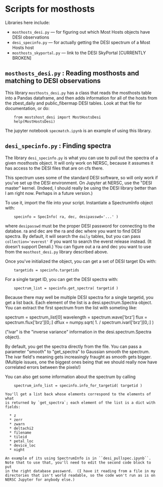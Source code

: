 # Scripts for mosthosts

Libraries here include:

  * `mosthosts_desi.py` — for figuring out which Most Hosts objects have DESI observations
  * `desi_specinfo.py` — for actually getting the DESI spectrum of a Most Hosts host
  * `mosthosts_skyportal.py` — link to the DESI SkyPortal [CURRENTLY BROKEN]

## `mosthosts_desi.py` : Reading mosthosts and matching to DESI observations

This library ``mosthosts_desi.py`` has a class that reads the mosthosts
table into a Pandas dataframe, and then adds information for all of the
hosts from the zbest_daily and public_fibermap DESI tables.  Look at
that file for  documentation, or do:

```
    from mostshost_desi import MostHostsDesi
    help(MostHostsDesi)
````

The jupyter notebook ``specmatch.ipynb`` is an example of using this
library.

## `desi_specinfo.py` : Finding spectra

The library ``desi_specinfo.py`` is what you can use to pull out the
spectra of a given mosthosts object.  It will only work on NERSC,
because it assumes it has access to the DESI files that are on
cfs there.

This spectrum uses some of the standard DESI software, so will only work
if you've set up the DESI environment.  On Jupyter at NERSC, use the
"DESI master" kernel.  (Indeed, I should really be using the DESI
library better than I am right now.  Perhaps in a future version.)

To use it, import the file into your script.  Instantiate a SpectrumInfo
object with:

```
    specinfo = SpecInfo( ra, dec, desipasswd='...' )
```

where ``desipasswd`` must be the proper DESI password for connecting to
the databse.  ra and dec are the ra and dec where you want to find DESI
spectra.  By default, it will search the ``daily`` tables, but you can
pass ``collection='everest'`` if you want to search the everst release
instead.  (It doesn't support Denali.)  You can figure out a ra and dec
you want to use from the ``mosthost_desi.py`` library described above.

Once you've initialized the object, you can get a set of DESI target
IDs with:

```
    targetids = specinfo.targetids
```

For a single target ID, you can get the DESI spectra with:

```
    spectrum_list = specinfo.get_spectra( targetid )
```

Because there may well be multiple DESI spectra for a single targetid,
you get a list back.  Each element of the list is a
desi.spectrum.Spectra object.  You can extract the first spectrum from
the list with someting like:

   spectrum = spectrum_list[0]
   wavelength = spectrum.wave['brz']
   flux = spectrum.flux['brz'][0,:]
   dflux = numpy.sqrt( 1. / spectrum.ivarl['brz'][0,:] )

("ivar" is the "inverse variance" information in the
desi.spectrum.Spectra object).

By default, you get the spectra directly from the file.  You can pass a
parameter "smooth" to "get_spectra" to Gaussian smooth the spectrum.
The ivar field's meaning gets increasingly fraught as smooth gets
bigger.  (Multiple issues, one the biggest ones being that we should
really now have correlated errors between the pixels!)

You can also get some information about the spectrum by calling

```
    spectrum_info_list = specinfo.info_for_targetid( targetid )

You'll get a list back whose elements correspond to the elements of what
is returned by `get_spectra`; each element of the list is a dict with
fields:

  * z
  * zerr
  * zwarn
  * deltachi2
  * filename
  * tileid
  * petal_loc
  * device_loc
  * night

An example of its using SpectrumInfo is in ``desi_pullspec.ipynb``.
Note that to use that, you'll need to edit the second code block to put
in the right database password.  (I have it reading from a file in my
directories that isn't world readable, so the code won't run as is on
NERSC Jupyter for anybody else.)
